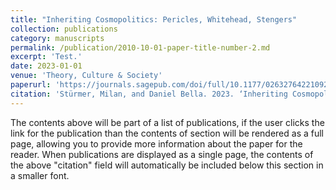 ```yaml
---
title: "Inheriting Cosmopolitics: Pericles, Whitehead, Stengers"
collection: publications
category: manuscripts
permalink: /publication/2010-10-01-paper-title-number-2.md
excerpt: 'Test.'
date: 2023-01-01
venue: 'Theory, Culture & Society'
paperurl: 'https://journals.sagepub.com/doi/full/10.1177/02632764221092300'
citation: 'Stürmer, Milan, and Daniel Bella. 2023. ‘Inheriting Cosmopolitics: Pericles, Whitehead, Stengers’. _Theory, Culture & Society_ 40 (3): 3–21. https://doi.org/10.1177/02632764221092300.'
---
```


The contents above will be part of a list of publications, if the user clicks the link for the publication than the contents of section will be rendered as a full page, allowing you to provide more information about the paper for the reader. When publications are displayed as a single page, the contents of the above "citation" field will automatically be included below this section in a smaller font.

